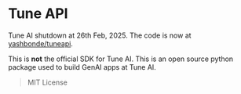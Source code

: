 # Tune API

Tune AI shutdown at 26th Feb, 2025. The code is now at [yashbonde/tuneapi](https://github.com/yashbonde/tuneapi).

This is **not** the official SDK for Tune AI. This is an open source python package used to build GenAI apps at Tune AI.

> MIT License
